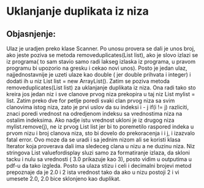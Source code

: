 
# Uklanjanje duplikata iz niza

## Objasnjenje:

 Ulaz je uradjen preko klase Scanner. Po unosu provera se dali je unos broj, ako jeste poziva se metoda
 removeduplicates(List<Double> list), ako je slovo izlazi se iz programa( to sam stavio samo radi lakseg izlaska iz programa, u pravom
 programu bi upozorio na gresku i cekao novi unos). Posto je jedan ulaz, najjednostavnije je uzeti ulaze kao double ( jer double prihvata
 i integer) i dodati ih u niz List<Double> list = new ArrayList<Double>(). Zatim se poziva metoda removeduplicates(List<Double> list) za
 uklanjanje duplikata iz niza. Ona radi tako sto kreira jos jedan niz i sve clanove prvog niza prekopira u taj niz
 List<Double> mylist = list. Zatim preko dve for petlje poredi svaki clan prvog niza sa svim clanovima istog niza, zato je prvi uslov
 da su indeksi i - j if(i != j) razliciti, znaci poredi vrednost na odredjenom indeksu sa vrednostima niza na ostalim indeksima. Ako nadje
 istu vrednost ukloni je iz drugog niza mylist.remove(j), ne iz prvog List<Double> list jer bi to poremetilo raspored indeka
 u prvom nizu i broj clanova niza, sto bi dovelo do prekoracenja i i j, i izazvalo fatal error. Ovo moze da se uradi i sa jednim nizom ali se
 koristi klasa Iterator koja proverava dali ima sledeceg clana u nizu a ne duzinu niza.
 Niz stringova List<String> valuefordisplay sluzi samo za formatiranje izlaza, da skloni tacku i nulu sa vrednosti
 ( 3.0 prikazuje kao 3), posto vidim u outputima u pdf-u da tako izgleda.
 Posto sa ulaza stizu i celi i decimalni brojevi metod prepoznaje da je 2.0 i 2 ista vrednost tako da ako u nizu postoji 2 i vi umesete
 2.0, 2.0 bice sklonjeno kao duplikat.
